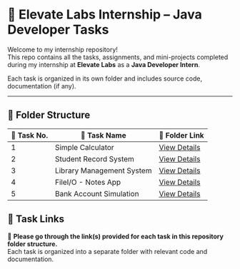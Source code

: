 # 🌟 Elevate Labs Internship – Java Developer Tasks

Welcome to my internship repository!  
This repo contains all the tasks, assignments, and mini-projects completed during my internship at **Elevate Labs** as a **Java Developer Intern**.

Each task is organized in its own folder and includes source code, documentation (if any).

---

## 📁 Folder Structure

| 🔢 Task No.| 📌 Task Name                | 📂 Folder Link                             |
|-------------|-----------------------------|---------------------------------------------|
| 1           | Simple Calculator           |   [View Details](SimpleCalculator)          |
| 2           | Student Record System       |   [View Details](StudentRecordSystem)       |
| 3           | Library Management System   |   [View Details](LibraryManagementSystem)   |
| 4           | FileI/O - Notes App         |   [View Details](FileIO-NotesApp)           |
| 5           | Bank Account Simulation     |   [View Details](BankAccountSimulation)     |





## 🔗 Task Links

📌 **Please go through the link(s) provided for each task in this repository folder structure.**  
Each task is organized into a separate folder with relevant code and documentation. 

